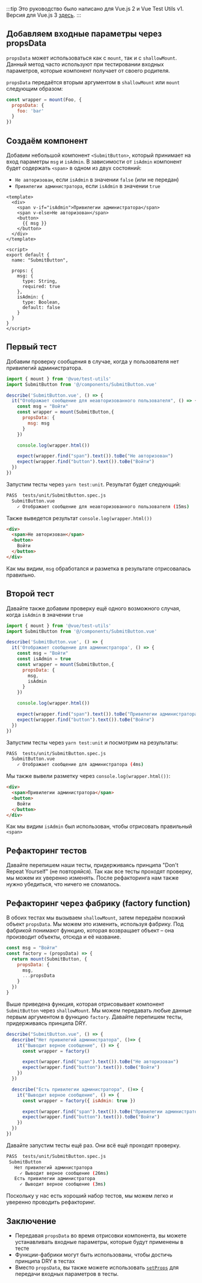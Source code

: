 :::tip Это руководство было написано для Vue.js 2 и Vue Test Utils v1.
Версия для Vue.js 3 [здесь](/v3/ru).
:::

## Добавляем входные параметры через propsData

`propsData` может использоваться как с `mount`, так и с `shallowMount`. Данный метод часто используют при тестировании входных параметров, которые компонент получает от своего родителя.

`propsData` передаётся вторым аргументом в `shallowMount` или `mount` следующим образом:

```js
const wrapper = mount(Foo, {
  propsData: {
    foo: 'bar'
  }
})
```

## Создаём компонент

Добавим небольшой компонент `<SubmitButton>`, который принимает на вход параметры `msg` и `isAdmin`. В зависимости от `isAdmin` компонент будет содержать `<span>` в одном из двух состояний:

* `Не авторизован`, если `isAdmin` в значении `false` (или не передан)
* `Привилегии администратора`, если `isAdmin` в значении `true`

```vue
<template>
  <div>
    <span v-if="isAdmin">Привилегии администратора</span>
    <span v-else>Не авторизован</span>
    <button>
      {{ msg }}
    </button>
  </div>
</template>

<script>
export default {
  name: "SubmitButton",

  props: {
    msg: {
      type: String,
      required: true
    },
    isAdmin: {
      type: Boolean,
      default: false
    }
  }
}
</script>
```

## Первый тест

Добавим проверку сообщения в случае, когда у пользователя нет привилегий администратора.

```js
import { mount } from '@vue/test-utils'
import SubmitButton from '@/components/SubmitButton.vue'

describe('SubmitButton.vue', () => {
  it("Отображает сообщение для неавторизованного пользователя", () => {
    const msg = "Войти"
    const wrapper = mount(SubmitButton,{
      propsData: {
        msg: msg
      }
    })

    console.log(wrapper.html())

    expect(wrapper.find("span").text()).toBe("Не авторизован")
    expect(wrapper.find("button").text()).toBe("Войти")
  })
})
```

Запустим тесты через `yarn test:unit`. Результат будет следующий:

```bash
PASS  tests/unit/SubmitButton.spec.js
  SubmitButton.vue
    ✓ Отображает сообщение для неавторизованного пользователя (15ms)
```

Также выведется результат `console.log(wrapper.html())`

```html
<div>
  <span>Не авторизован</span>
  <button>
    Войти
  </button>
</div>
```

Как мы видим, `msg` обработался и разметка в результате отрисовалась правильно.

## Второй тест

Давайте также добавим проверку ещё одного возможного случая, когда `isAdmin` в значении `true`

```js
import { mount } from '@vue/test-utils'
import SubmitButton from '@/components/SubmitButton.vue'

describe('SubmitButton.vue', () => {
  it('Отображает сообщение для администратора', () => {
    const msg = "Войти"
    const isAdmin = true
    const wrapper = mount(SubmitButton,{
      propsData: {
        msg,
        isAdmin
      }
    })

    console.log(wrapper.html())

    expect(wrapper.find("span").text()).toBe("Привилегии администратора")
    expect(wrapper.find("button").text()).toBe("Войти")
  })
})
```

Запустим тесты через `yarn test:unit` и посмотрим на результаты:

```bash
PASS  tests/unit/SubmitButton.spec.js
  SubmitButton.vue
    ✓ Отображает сообщение для администратора (4ms)
```
Мы также вывели разметку через `console.log(wrapper.html())`:

```html
<div>
  <span>Привилегии администратора</span>
  <button>
    Войти
  </button>
</div>
```

Как мы видим `isAdmin` был использован, чтобы отрисовать правильный `<span>`

## Рефакторинг тестов

Давайте перепишем наши тесты, придерживаясь принципа "Don't Repeat Yourself" (не повторяйся). Так как все тесты проходят проверку, мы можем их уверенно изменять. После рефакторинга нам также нужно убедиться, что ничего не сломалось.

## Рефакторинг через фабрику (factory function)

В обоих тестах мы вызываем `shallowMount`, затем передаём похожий объект `propsData`. Мы можем это изменить, используя фабрику. Под фабрикой понимают функцию, которая возвращает объект – она производит объекты, отсюда и её название.

```js
const msg = "Войти"
const factory = (propsData) => {
  return mount(SubmitButton, {
    propsData: {
      msg,
      ...propsData
    }
  })
}
```

Выше приведена функция, которая отрисовывает компонент `SubmitButton` через `shallowMount`. Мы можем передавать любые данные первым аргументом в функцию `factory`. Давайте перепишем тесты, придерживаясь принципа DRY.

```js
describe("SubmitButton.vue", () => {
  describe("Нет привилегий администратора", ()=> {
    it("Выводит верное сообщение", () => {
      const wrapper = factory()

      expect(wrapper.find("span").text()).toBe("Не авторизован")
      expect(wrapper.find("button").text()).toBe("Войти")
    })
  })

  describe("Есть привилегии администратора", ()=> {
    it("Выводит верное сообщение", () => {
      const wrapper = factory({ isAdmin: true })

      expect(wrapper.find("span").text()).toBe("Привилегии администратора")
      expect(wrapper.find("button").text()).toBe("Войти")
    })
  })
})
```

Давайте запустим тесты ещё раз. Они всё ещё проходят проверку.

```bash
PASS  tests/unit/SubmitButton.spec.js
 SubmitButton
   Нет привилегий администратора
     ✓ Выводит верное сообщение (26ms)
   Есть привилегии администратора
     ✓ Выводит верное сообщение (3ms)
```

Поскольку у нас есть хороший набор тестов, мы можем легко и уверенно проводить рефакторинг.

## Заключение

- Передавая `propsData` во время отрисовки компонента, вы можете устанавливать входные параметры, которые будут применены в тесте
- Функции-фабрики могут быть использованы, чтобы достичь принципа DRY в тестах
- Вместо `propsData`, вы также можете использовать [`setProps`](https://vue-test-utils.vuejs.org/api/wrapper-array/#setprops-props) для передачи входных параметров в тесты.
